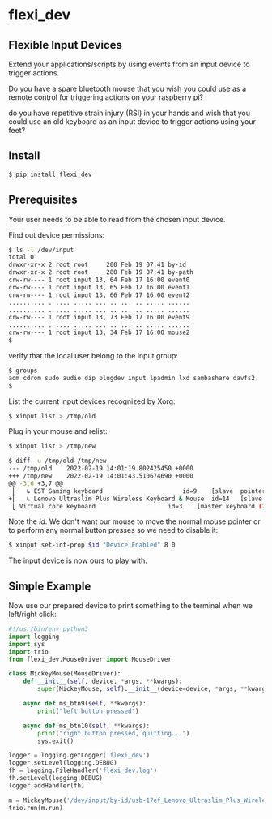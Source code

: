 # flexi_dev

## Flexible Input Devices

Extend your applications/scripts by using events from an input device to trigger actions.

Do you have a spare bluetooth mouse that you wish you could use as a remote control for triggering actions on your raspberry pi?

do you have repetitive strain injury (RSI) in your hands and wish that you could use an old keyboard as an input device to trigger actions using your feet?


## Install

```sh
$ pip install flexi_dev
```


## Prerequisites

Your user needs to be able to read from the chosen input device.

Find out device permissions:

```sh
$ ls -l /dev/input
total 0
drwxr-xr-x 2 root root     200 Feb 19 07:41 by-id
drwxr-xr-x 2 root root     280 Feb 19 07:41 by-path
crw-rw---- 1 root input 13, 64 Feb 17 16:00 event0
crw-rw---- 1 root input 13, 65 Feb 17 16:00 event1
crw-rw---- 1 root input 13, 66 Feb 17 16:00 event2
.......... . .... ..... ... .. ... .. ..... ......
.......... . .... ..... ... .. ... .. ..... ......    
crw-rw---- 1 root input 13, 73 Feb 17 16:00 event9
.......... . .... ..... ... .. ... .. ..... ......
crw-rw---- 1 root input 13, 34 Feb 17 16:00 mouse2
$
```

verify that the local user belong to the input group:

```sh
$ groups
adm cdrom sudo audio dip plugdev input lpadmin lxd sambashare davfs2
$
```

List the current input devices recognized by Xorg:

```sh
$ xinput list > /tmp/old
```

Plug in your mouse and relist:

```sh
$ xinput list > /tmp/new
```

```sh
$ diff -u /tmp/old /tmp/new
--- /tmp/old	2022-02-19 14:01:19.802425450 +0000
+++ /tmp/new	2022-02-19 14:01:43.510674690 +0000
@@ -3,6 +3,7 @@
 ⎜   ↳ EST Gaming keyboard                     	id=9	[slave  pointer  (2)]
+⎜   ↳ Lenovo Ultraslim Plus Wireless Keyboard & Mouse	id=14	[slave  pointer  (2)]
 ⎣ Virtual core keyboard                   	id=3	[master keyboard (2)]
```

Note the *id*.
We don't want our mouse to move the normal mouse pointer or to perform any normal button presses so we need to disable it:
 
```sh
$ xinput set-int-prop $id "Device Enabled" 8 0
```

The input device is now ours to play with.

## Simple Example

Now use our prepared device to print something to the terminal when we left/right click:

 
```python
#!/usr/bin/env python3
import logging
import sys
import trio
from flexi_dev.MouseDriver import MouseDriver

class MickeyMouse(MouseDriver):
    def __init__(self, device, *args, **kwargs):
        super(MickeyMouse, self).__init__(device=device, *args, **kwargs)

    async def ms_btn9(self, **kwargs):
        print("left button pressed")

    async def ms_btn10(self, **kwargs):
        print("right button pressed, quitting...")
        sys.exit() 

logger = logging.getLogger('flexi_dev')
logger.setLevel(logging.DEBUG)
fh = logging.FileHandler('flexi_dev.log')
fh.setLevel(logging.DEBUG)
logger.addHandler(fh)

m = MickeyMouse('/dev/input/by-id/usb-17ef_Lenovo_Ultraslim_Plus_Wireless_Keyboard___Mouse-if01-mouse')
trio.run(m.run)
```
